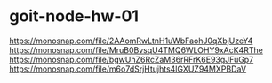 # goit-node-hw-01

  https://monosnap.com/file/2AAomRwLtnH1uWbFaohJ0qXbjUzeY4
  https://monosnap.com/file/MruB0BvsqU4TMQ6WLOHY9xAcK4RThe
  https://monosnap.com/file/bgwUhZ6RcZaM36rRFrK6E93gJFuGp7
  https://monosnap.com/file/m6o7dSrjHtujhts4lGXUZ94MXPBDaV